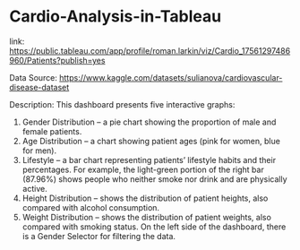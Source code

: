 # Cardio-Analysis-in-Tableau

link: https://public.tableau.com/app/profile/roman.larkin/viz/Cardio_17561297486960/Patients?publish=yes

Data Source: https://www.kaggle.com/datasets/sulianova/cardiovascular-disease-dataset

Description:
This dashboard presents five interactive graphs:
1. Gender Distribution – a pie chart showing the proportion of male and female patients.
2. Age Distribution – a chart showing patient ages (pink for women, blue for men).
3. Lifestyle – a bar chart representing patients’ lifestyle habits and their percentages. For example, the light-green portion of the right bar (87.96%) shows people who neither smoke nor drink and are physically active.
4. Height Distribution – shows the distribution of patient heights, also compared with alcohol consumption.
5. Weight Distribution – shows the distribution of patient weights, also compared with smoking status.
On the left side of the dashboard, there is a Gender Selector for filtering the data.
